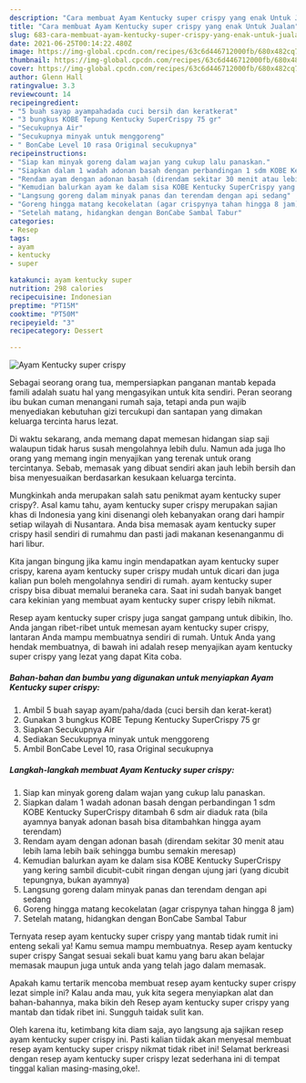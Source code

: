 ```yaml
---
description: "Cara membuat Ayam Kentucky super crispy yang enak Untuk Jualan"
title: "Cara membuat Ayam Kentucky super crispy yang enak Untuk Jualan"
slug: 683-cara-membuat-ayam-kentucky-super-crispy-yang-enak-untuk-jualan
date: 2021-06-25T00:14:22.480Z
image: https://img-global.cpcdn.com/recipes/63c6d446712000fb/680x482cq70/ayam-kentucky-super-crispy-foto-resep-utama.jpg
thumbnail: https://img-global.cpcdn.com/recipes/63c6d446712000fb/680x482cq70/ayam-kentucky-super-crispy-foto-resep-utama.jpg
cover: https://img-global.cpcdn.com/recipes/63c6d446712000fb/680x482cq70/ayam-kentucky-super-crispy-foto-resep-utama.jpg
author: Glenn Hall
ratingvalue: 3.3
reviewcount: 14
recipeingredient:
- "5 buah sayap ayampahadada cuci bersih dan keratkerat"
- "3 bungkus KOBE Tepung Kentucky SuperCrispy 75 gr"
- "Secukupnya Air"
- "Secukupnya minyak untuk menggoreng"
- " BonCabe Level 10 rasa Original secukupnya"
recipeinstructions:
- "Siap kan minyak goreng dalam wajan yang cukup lalu panaskan."
- "Siapkan dalam 1 wadah adonan basah dengan perbandingan 1 sdm KOBE Kentucky SuperCrispy ditambah 6 sdm air diaduk rata (bila ayamnya banyak adonan basah bisa ditambahkan hingga ayam terendam)"
- "Rendam ayam dengan adonan basah (direndam sekitar 30 menit atau lebih lama lebih baik sehingga bumbu semakin meresap)"
- "Kemudian balurkan ayam ke dalam sisa KOBE Kentucky SuperCrispy yang kering sambil dicubit-cubit ringan dengan ujung jari (yang dicubit tepungnya, bukan ayamnya)"
- "Langsung goreng dalam minyak panas dan terendam dengan api sedang"
- "Goreng hingga matang kecokelatan (agar crispynya tahan hingga 8 jam)"
- "Setelah matang, hidangkan dengan BonCabe Sambal Tabur"
categories:
- Resep
tags:
- ayam
- kentucky
- super

katakunci: ayam kentucky super 
nutrition: 298 calories
recipecuisine: Indonesian
preptime: "PT15M"
cooktime: "PT50M"
recipeyield: "3"
recipecategory: Dessert

---
```



![Ayam Kentucky super crispy](https://img-global.cpcdn.com/recipes/63c6d446712000fb/680x482cq70/ayam-kentucky-super-crispy-foto-resep-utama.jpg)

Sebagai seorang orang tua, mempersiapkan panganan mantab kepada famili adalah suatu hal yang mengasyikan untuk kita sendiri. Peran seorang ibu bukan cuman menangani rumah saja, tetapi anda pun wajib menyediakan kebutuhan gizi tercukupi dan santapan yang dimakan keluarga tercinta harus lezat.

Di waktu  sekarang, anda memang dapat memesan hidangan siap saji walaupun tidak harus susah mengolahnya lebih dulu. Namun ada juga lho orang yang memang ingin menyajikan yang terenak untuk orang tercintanya. Sebab, memasak yang dibuat sendiri akan jauh lebih bersih dan bisa menyesuaikan berdasarkan kesukaan keluarga tercinta. 



Mungkinkah anda merupakan salah satu penikmat ayam kentucky super crispy?. Asal kamu tahu, ayam kentucky super crispy merupakan sajian khas di Indonesia yang kini disenangi oleh kebanyakan orang dari hampir setiap wilayah di Nusantara. Anda bisa memasak ayam kentucky super crispy hasil sendiri di rumahmu dan pasti jadi makanan kesenanganmu di hari libur.

Kita jangan bingung jika kamu ingin mendapatkan ayam kentucky super crispy, karena ayam kentucky super crispy mudah untuk dicari dan juga kalian pun boleh mengolahnya sendiri di rumah. ayam kentucky super crispy bisa dibuat memalui beraneka cara. Saat ini sudah banyak banget cara kekinian yang membuat ayam kentucky super crispy lebih nikmat.

Resep ayam kentucky super crispy juga sangat gampang untuk dibikin, lho. Anda jangan ribet-ribet untuk memesan ayam kentucky super crispy, lantaran Anda mampu membuatnya sendiri di rumah. Untuk Anda yang hendak membuatnya, di bawah ini adalah resep menyajikan ayam kentucky super crispy yang lezat yang dapat Kita coba.

<!--inarticleads1-->

##### Bahan-bahan dan bumbu yang digunakan untuk menyiapkan Ayam Kentucky super crispy:

1. Ambil 5 buah sayap ayam/paha/dada (cuci bersih dan kerat-kerat)
1. Gunakan 3 bungkus KOBE Tepung Kentucky SuperCrispy 75 gr
1. Siapkan Secukupnya Air
1. Sediakan Secukupnya minyak untuk menggoreng
1. Ambil  BonCabe Level 10, rasa Original secukupnya




<!--inarticleads2-->

##### Langkah-langkah membuat Ayam Kentucky super crispy:

1. Siap kan minyak goreng dalam wajan yang cukup lalu panaskan.
1. Siapkan dalam 1 wadah adonan basah dengan perbandingan 1 sdm KOBE Kentucky SuperCrispy ditambah 6 sdm air diaduk rata (bila ayamnya banyak adonan basah bisa ditambahkan hingga ayam terendam)
1. Rendam ayam dengan adonan basah (direndam sekitar 30 menit atau lebih lama lebih baik sehingga bumbu semakin meresap)
1. Kemudian balurkan ayam ke dalam sisa KOBE Kentucky SuperCrispy yang kering sambil dicubit-cubit ringan dengan ujung jari (yang dicubit tepungnya, bukan ayamnya)
1. Langsung goreng dalam minyak panas dan terendam dengan api sedang
1. Goreng hingga matang kecokelatan (agar crispynya tahan hingga 8 jam)
1. Setelah matang, hidangkan dengan BonCabe Sambal Tabur




Ternyata resep ayam kentucky super crispy yang mantab tidak rumit ini enteng sekali ya! Kamu semua mampu membuatnya. Resep ayam kentucky super crispy Sangat sesuai sekali buat kamu yang baru akan belajar memasak maupun juga untuk anda yang telah jago dalam memasak.

Apakah kamu tertarik mencoba membuat resep ayam kentucky super crispy lezat simple ini? Kalau anda mau, yuk kita segera menyiapkan alat dan bahan-bahannya, maka bikin deh Resep ayam kentucky super crispy yang mantab dan tidak ribet ini. Sungguh taidak sulit kan. 

Oleh karena itu, ketimbang kita diam saja, ayo langsung aja sajikan resep ayam kentucky super crispy ini. Pasti kalian tiidak akan menyesal membuat resep ayam kentucky super crispy nikmat tidak ribet ini! Selamat berkreasi dengan resep ayam kentucky super crispy lezat sederhana ini di tempat tinggal kalian masing-masing,oke!.

